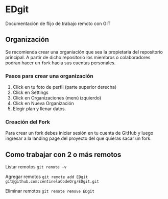 # EDgit
Documentación de flijo de trabajo remoto con GIT

## Organización

Se recomienda crear una organiación que sea la propietaria del repositorio principal. A partir de dicho repositorio los miembros o colaboradores podran hacer un `fork` hacia sus cuentas personales.

### Pasos para crear una organización

1. Click en tu foto de perfil (parte superior derecha)
2. Click en Settings
3. Click en Organizaciones (menú izquierdo)
4. Click en Nueva Organización
5. Elegir plan y llenar datos.

### Creación del Fork

Para crear un fork debes iniciar sesión en tu cuenta de GitHub y luego ingresar a la landing page del proyecto del que quieras sacar un fork.

## Como trabajar con 2 o más remotos

Listar remotos
`git remote -v`

Agregar remotos
`git remote add EDgit git@github.com:centinelaCodeOrg/EDgit.git`

Eliminar remotos
`git remote remove EDgit`